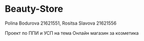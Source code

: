 # Beauty-Store

Polina Bodurova 21621551,
Rositsa Slavova 21621556

Проект по ППИ и УСП на тема Онлайн магазин за козметика

